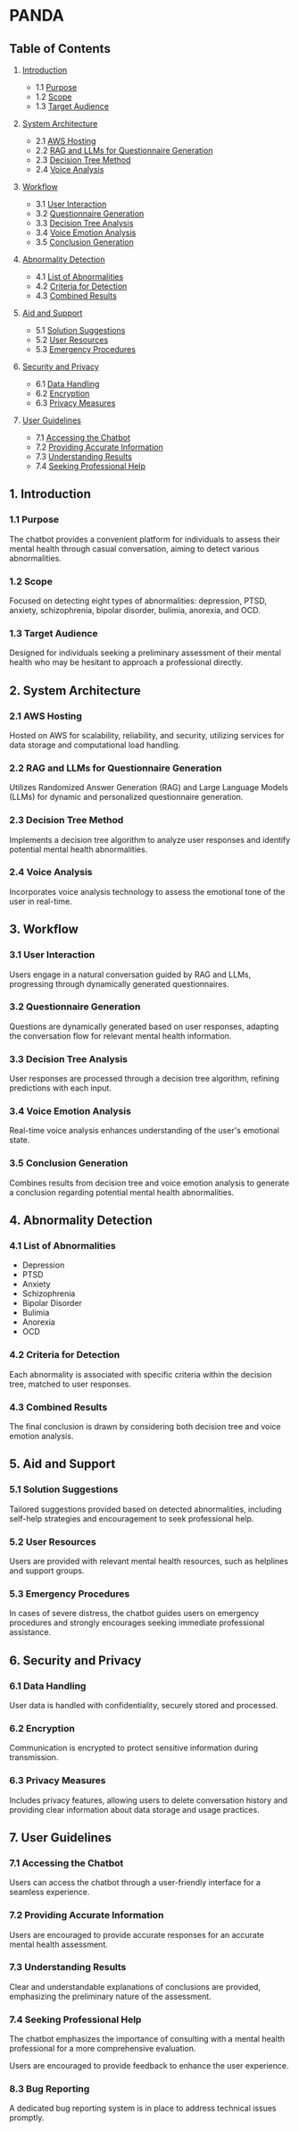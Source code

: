 # PANDA

## Table of Contents

1. [Introduction](#introduction)
   - 1.1 [Purpose](#purpose)
   - 1.2 [Scope](#scope)
   - 1.3 [Target Audience](#target-audience)

2. [System Architecture](#system-architecture)
   - 2.1 [AWS Hosting](#aws-hosting)
   - 2.2 [RAG and LLMs for Questionnaire Generation](#rag-and-llms-for-questionnaire-generation)
   - 2.3 [Decision Tree Method](#decision-tree-method)
   - 2.4 [Voice Analysis](#voice-analysis)

3. [Workflow](#workflow)
   - 3.1 [User Interaction](#user-interaction)
   - 3.2 [Questionnaire Generation](#questionnaire-generation)
   - 3.3 [Decision Tree Analysis](#decision-tree-analysis)
   - 3.4 [Voice Emotion Analysis](#voice-emotion-analysis)
   - 3.5 [Conclusion Generation](#conclusion-generation)

4. [Abnormality Detection](#abnormality-detection)
   - 4.1 [List of Abnormalities](#list-of-abnormalities)
   - 4.2 [Criteria for Detection](#criteria-for-detection)
   - 4.3 [Combined Results](#combined-results)

5. [Aid and Support](#aid-and-support)
   - 5.1 [Solution Suggestions](#solution-suggestions)
   - 5.2 [User Resources](#user-resources)
   - 5.3 [Emergency Procedures](#emergency-procedures)

6. [Security and Privacy](#security-and-privacy)
   - 6.1 [Data Handling](#data-handling)
   - 6.2 [Encryption](#encryption)
   - 6.3 [Privacy Measures](#privacy-measures)

7. [User Guidelines](#user-guidelines)
   - 7.1 [Accessing the Chatbot](#accessing-the-chatbot)
   - 7.2 [Providing Accurate Information](#providing-accurate-information)
   - 7.3 [Understanding Results](#understanding-results)
   - 7.4 [Seeking Professional Help](#seeking-professional-help)

## 1. Introduction

### 1.1 Purpose
The chatbot provides a convenient platform for individuals to assess their mental health through casual conversation, aiming to detect various abnormalities.

### 1.2 Scope
Focused on detecting eight types of abnormalities: depression, PTSD, anxiety, schizophrenia, bipolar disorder, bulimia, anorexia, and OCD.

### 1.3 Target Audience
Designed for individuals seeking a preliminary assessment of their mental health who may be hesitant to approach a professional directly.

## 2. System Architecture

### 2.1 AWS Hosting
Hosted on AWS for scalability, reliability, and security, utilizing services for data storage and computational load handling.

### 2.2 RAG and LLMs for Questionnaire Generation
Utilizes Randomized Answer Generation (RAG) and Large Language Models (LLMs) for dynamic and personalized questionnaire generation.

### 2.3 Decision Tree Method
Implements a decision tree algorithm to analyze user responses and identify potential mental health abnormalities.

### 2.4 Voice Analysis
Incorporates voice analysis technology to assess the emotional tone of the user in real-time.

## 3. Workflow

### 3.1 User Interaction
Users engage in a natural conversation guided by RAG and LLMs, progressing through dynamically generated questionnaires.

### 3.2 Questionnaire Generation
Questions are dynamically generated based on user responses, adapting the conversation flow for relevant mental health information.

### 3.3 Decision Tree Analysis
User responses are processed through a decision tree algorithm, refining predictions with each input.

### 3.4 Voice Emotion Analysis
Real-time voice analysis enhances understanding of the user's emotional state.

### 3.5 Conclusion Generation
Combines results from decision tree and voice emotion analysis to generate a conclusion regarding potential mental health abnormalities.

## 4. Abnormality Detection

### 4.1 List of Abnormalities
- Depression
- PTSD
- Anxiety
- Schizophrenia
- Bipolar Disorder
- Bulimia
- Anorexia
- OCD

### 4.2 Criteria for Detection
Each abnormality is associated with specific criteria within the decision tree, matched to user responses.

### 4.3 Combined Results
The final conclusion is drawn by considering both decision tree and voice emotion analysis.

## 5. Aid and Support

### 5.1 Solution Suggestions
Tailored suggestions provided based on detected abnormalities, including self-help strategies and encouragement to seek professional help.

### 5.2 User Resources
Users are provided with relevant mental health resources, such as helplines and support groups.

### 5.3 Emergency Procedures
In cases of severe distress, the chatbot guides users on emergency procedures and strongly encourages seeking immediate professional assistance.

## 6. Security and Privacy

### 6.1 Data Handling
User data is handled with confidentiality, securely stored and processed.

### 6.2 Encryption
Communication is encrypted to protect sensitive information during transmission.

### 6.3 Privacy Measures
Includes privacy features, allowing users to delete conversation history and providing clear information about data storage and usage practices.

## 7. User Guidelines

### 7.1 Accessing the Chatbot
Users can access the chatbot through a user-friendly interface for a seamless experience.

### 7.2 Providing Accurate Information
Users are encouraged to provide accurate responses for an accurate mental health assessment.

### 7.3 Understanding Results
Clear and understandable explanations of conclusions are provided, emphasizing the preliminary nature of the assessment.

### 7.4 Seeking Professional Help
The chatbot emphasizes the importance of consulting with a mental health professional for a more comprehensive evaluation.

Users are encouraged to provide feedback to enhance the user experience.

### 8.3 Bug Reporting
A dedicated bug reporting system is in place to address technical issues promptly.
